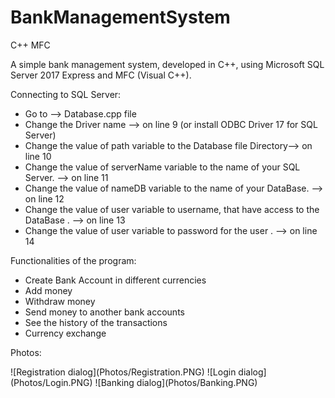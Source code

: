# BankManagementSystem
C++ MFC

A simple bank management system, developed in C++, using Microsoft SQL Server 2017 Express and MFC (Visual C++).

Connecting to SQL Server:
  - Go to --> Database.cpp file
  - Change the Driver name --> on line 9 (or install ODBC Driver 17 for SQL Server)
  - Change the value of path variable to the Database file Directory--> on line 10
  - Change the value of serverName variable to the name of your SQL Server. --> on line 11
  - Change the value of nameDB variable to the name of your DataBase. --> on line 12
  - Change the value of user variable to username, that have access to the DataBase . --> on line 13
  - Change the value of user variable to password for the user . --> on line 14

Functionalities of the program:
  - Create Bank Account in different currencies
  - Add money
  - Withdraw money
  - Send money to another bank accounts
  - See the history of the transactions
  - Currency exchange
  
Photos:
<p>
![Registration dialog](Photos/Registration.PNG)
![Login dialog](Photos/Login.PNG)
![Banking dialog](Photos/Banking.PNG)
</p>
